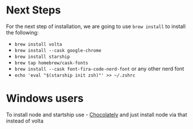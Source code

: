 
# Next Steps

For the next step of installation, we are going to use `brew install` to install the following:

- `brew install volta`
- `brew install --cask google-chrome`
- `brew install starship`
- `brew tap homebrew/cask-fonts`
- `brew install --cask font-fira-code-nerd-font` or any other nerd font
- `echo 'eval "$(starship init zsh)"' >> ~/.zshrc`

# Windows users

To install node and startship use - [Chocolately](https://chocolatey.org/install) and just install node via that instead of volta
